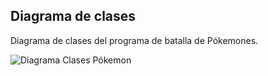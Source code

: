 ## Diagrama de clases

Diagrama de clases del programa de batalla de Pókemones.

![Diagrama Clases Pókemon](https://github.com/nar-ran/Pokemon/assets/143750294/f708048c-594f-4238-af10-fb18e9eb675c)
